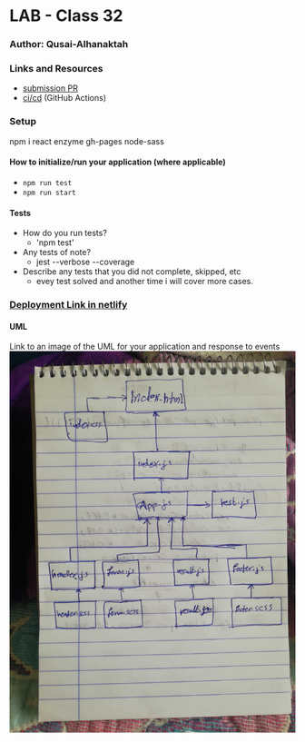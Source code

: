 # LAB - Class 32

### Author: Qusai-Alhanaktah

### Links and Resources

- [submission PR](https://github.com/401-advanced-javascript-qusaiAlhanaktah/lab-32/pull/1)
- [ci/cd](https://github.com/401-advanced-javascript-qusaiAlhanaktah/lab-32/actions) (GitHub Actions)

### Setup
npm i react enzyme gh-pages node-sass

#### How to initialize/run your application (where applicable)

- `npm run test`
- `npm run start`

#### Tests

- How do you run tests?
     - 'npm test'
- Any tests of note?
     - jest --verbose --coverage
- Describe any tests that you did not complete, skipped, etc
     - evey test solved and another time i will cover more cases.

### [Deployment Link in netlify](https://confident-heyrovsky-f0bc56.netlify.com/)

#### UML
Link to an image of the UML for your application and response to events
![White-Board](assets/IMG_20200229_130329.jpg)
